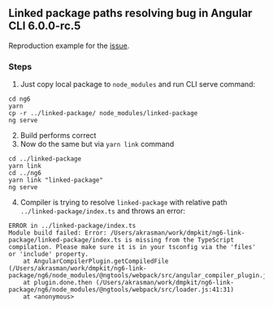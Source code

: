 ## Linked package paths resolving bug in Angular CLI 6.0.0-rc.5

Reproduction example for the [issue](https://github.com/angular/angular-cli/issues/10323).

### Steps

1. Just copy local package to `node_modules` and run CLI serve command:
```
cd ng6
yarn
cp -r ../linked-package/ node_modules/linked-package
ng serve
```
2. Build performs correct
3. Now do the same but via `yarn link` command
```
cd ../linked-package
yarn link
cd ../ng6
yarn link "linked-package"
ng serve
```
4. Compiler is trying to resolve `linked-package` with relative path `../linked-package/index.ts` and throws an error:
```
ERROR in ../linked-package/index.ts
Module build failed: Error: /Users/akrasman/work/dmpkit/ng6-link-package/linked-package/index.ts is missing from the TypeScript compilation. Please make sure it is in your tsconfig via the 'files' or 'include' property.
    at AngularCompilerPlugin.getCompiledFile (/Users/akrasman/work/dmpkit/ng6-link-package/ng6/node_modules/@ngtools/webpack/src/angular_compiler_plugin.js:707:23)
    at plugin.done.then (/Users/akrasman/work/dmpkit/ng6-link-package/ng6/node_modules/@ngtools/webpack/src/loader.js:41:31)
    at <anonymous>
```


